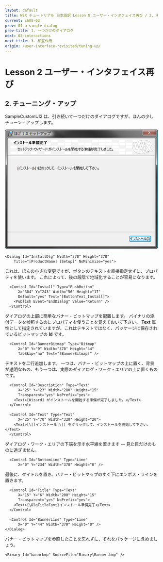 ```yaml
---
layout: default
title: WiX チュートリアル 日本語訳 Lesson 8 ユーザー・インタフェイス再び / 2. チューニング・アップ
current: ch08-02
prev: 01-a-single-dialog
prev-title: 1. 一つだけのダイアログ
next: 03-interactions
next-title: 3. 相互作用
origin: /user-interface-revisited/tuning-up/
---
```

# Lesson 2 ユーザー・インタフェイス再び

## 2. チューニング・アップ

SampleCustomUI2 は、引き続いて一つだけのダイアログですが、ほんの少しチューン・アップします。

![SampleCustomUI2 InstallDlg](/images/customwelcome.png)

    <Dialog Id="InstallDlg" Width="370" Height="270"
        Title="[ProductName] [Setup]" NoMinimize="yes">

これは、ほんの小さな変更ですが、ボタンのテキストを直接指定せずに、プロパティを使います。
これによって、後の段階で地域化することが容易になります。

      <Control Id="Install" Type="PushButton"
          X="304" Y="243" Width="56" Height="17"
          Default="yes" Text="[ButtonText_Install]">
        <Publish Event="EndDialog" Value="Return" />
      </Control>

ダイアログの上部に簡単なバナー・ビットマップを配置します。
バイナリの添付データを参照するのにプロパティを使うことを覚えておいて下さい。
**Text** 属性として指定されていますが、これはテキストではなく、パッケージに保存されているビットマップの **Id** です。

      <Control Id="BannerBitmap" Type="Bitmap"
          X="0" Y="0" Width="370" Height="44"
          TabSkip="no" Text="[BannerBitmap]" />

テキストを二行追加します。
一つは、バナー・ビットマップの上に置く、背景が透明なもの、もう一つは、実際のダイアログ・ワーク・エリアの上に置くものです。

      <Control Id="Description" Type="Text"
          X="25" Y="23" Width="280" Height="15"
          Transparent="yes" NoPrefix="yes">
        <Text>[Wizard] がインストールを開始する準備が完了しました。</Text>
      </Control>
    
      <Control Id="Text" Type="Text"
          X="25" Y="70" Width="320" Height="20">
        <Text>[\[]インストール[\]] をクリックして、インストールを開始して下さい。</Text>
      </Control>

ダイアログ・ワーク・エリアの下端を示す水平線を置きます — 見た目だけのものに過ぎません。

      <Control Id="BottomLine" Type="Line"
          X="0" Y="234" Width="370" Height="0" />

最後に、タイトルを置き、バナー・ビットマップのすぐ下にエンボス・ラインを置きます。

      <Control Id="Title" Type="Text"
          X="15" Y="6" Width="200" Height="15"
          Transparent="yes" NoPrefix="yes">
        <Text>{\DlgTitleFont}インストール準備完了</Text>
      </Control>
    
      <Control Id="BannerLine" Type="Line"
          X="0" Y="44" Width="370" Height="0" />
    </Dialog>

バナー・ビットマップを参照したことを忘れずに、それをパッケージに含めましょう。

    <Binary Id="bannrbmp" SourceFile="Binary\Banner.bmp" />